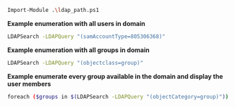 ```sh
Import-Module .\ldap_path.ps1
```
**Example enumeration with all users in domain**
```sh
LDAPSearch -LDAPQuery "(samAccountType=805306368)"
```
**Example enumeration with all groups in domain**
```sh
LDAPSearch -LDAPQuery "(objectclass=group)"
```
**Example enumerate every group available in the domain and display the user members**
```sh
foreach ($groups in $(LDAPSearch -LDAPQuery "(objectCategory=group)")) {$group.properties | select {$_.cn}, {$_.member}}
```
